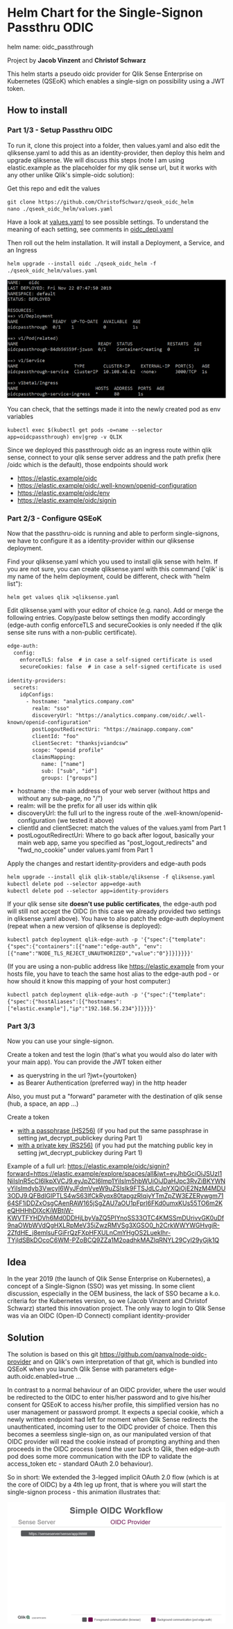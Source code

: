 # Helm Chart for the Single-Signon Passthru ODIC
helm name: oidc_passthrough

Project by **Jacob Vinzent** and **Christof Schwarz**

This helm starts a pseudo oidc provider for Qlik Sense Enterprise on Kubernetes (QSEoK) which enables a single-sign on possibility using a JWT token.

## How to install

### Part 1/3 - Setup Passthru OIDC
To run it, clone this project into a folder, then values.yaml and also edit the qliksense.yaml to add this as an identity-provider, then deploy this helm and upgrade qliksense. We will discuss this steps (note I am using elastic.example as the placeholder for my qlik sense url, but it works with any other unlike Qlik's simple-oidc solution):

Get this repo and edit the values
```
git clone https://github.com/ChristofSchwarz/qseok_oidc_helm
nano ./qseok_oidc_helm/values.yaml
```
Have a look at <a href="values.yaml">values.yaml</a> to see possible settings. To understand the meaning of each setting, see comments in <a href="templates/oidc_depl.yaml">oidc_depl.yaml</a>

Then roll out the helm installation. It will install a Deployment, a Service, and an Ingress
```
helm upgrade --install oidc ./qseok_oidc_helm -f ./qseok_oidc_helm/values.yaml
```
 ![alttext](https://github.com/ChristofSchwarz/pics/raw/master/oidc-screenshot1.png "screenshot")

You can check, that the settings made it into the newly created pod as env variables
```
kubectl exec $(kubectl get pods -o=name --selector app=oidcpassthrough) env|grep -v QLIK
```
Since we deployed this passthrough oidc as an ingress route within qlik sense, connect to your qlik sense server address and the path prefix (here /oidc which is the default), those endpoints should work
 - https://elastic.example/oidc
 - https://elastic.example/oidc/.well-known/openid-configuration
 - https://elastic.example/oidc/env
 - https://elastic.example/oidc/signin

### Part 2/3 - Configure QSEoK

Now that the passthru-oidc is running and able to perform single-signons, we have to configure it as a identity-provider within our qliksense deployment.

Find your qliksense.yaml which you used to install qlik sense with helm. If you are not sure, you can create qliksense.yaml with this command ('qlik' is my name of the helm deployment, could be different, check with "helm list"):
```
helm get values qlik >qliksense.yaml
```
Edit qliksense.yaml with your editor of choice (e.g. nano). Add or merge the following entries. Copy/paste below settings then modify accordingly (edge-auth config enforceTLS and secureCookies is only needed if the qlik sense site runs with a non-public certificate).
```
edge-auth:
  config:
    enforceTLS: false  # in case a self-signed certificate is used
    secureCookies: false  # in case a self-signed certificate is used

identity-providers:
  secrets:
    idpConfigs:
      - hostname: "analytics.company.com" 
        realm: "sso"              
        discoveryUrl: "https://analytics.company.com/oidc/.well-known/openid-configuration"
        postLogoutRedirectUri: "https://mainapp.company.com"
        clientId: "foo"
        clientSecret: "thanksjviandcsw"
        scope: "openid profile"
        claimsMapping:
           name: ["name"]
           sub: ["sub", "id"]
           groups: ["groups"]
```
 - hostname : the main address of your web server (without https and without any sub-page, no "/")
 - realm: will be the prefix for all user ids within qlik
 - discoveryUrl: the full url to the ingress route of the .well-known/openid-configuration (we tested it above) 
 - clientId and clientSecret: match the values of the values.yaml from Part 1
 - postLogoutRedirectUri: Where to go back after logout, basically your main web app, same you specified as "post_logout_redirects" and "fwd_no_cookie" under values.yaml from Part 1

Apply the changes and restart identity-providers and edge-auth pods
```
helm upgrade --install qlik qlik-stable/qliksense -f qliksense.yaml
kubectl delete pod --selector app=edge-auth
kubectl delete pod --selector app=identity-providers
```
If your qlik sense site **doesn't use public certificates**, the edge-auth pod will still not accept the OIDC (in this case we already provided two settings in qliksense.yaml above). You have to also patch the edge-auth deployment (repeat when a new version of qliksense is deployed):
```
kubectl patch deployment qlik-edge-auth -p '{"spec":{"template":{"spec":{"containers":[{"name":"edge-auth", "env":[{"name":"NODE_TLS_REJECT_UNAUTHORIZED","value":"0"}]}]}}}}'
```
(If you are using a non-public address like https://elastic.example from your hosts file, you have to teach the same host alias to the edge-auth pod - or how should it know this mapping of your host computer:)
```
kubectl patch deployment qlik-edge-auth -p '{"spec":{"template":{"spec":{"hostAliases":[{"hostnames":["elastic.example"],"ip":"192.168.56.234"}]}}}}'
```


### Part 3/3

Now you can use your single-signon.

Create a token and test the login (that's what you would also do later with your main app). You can provide the JWT token either
 * as querystring in the url ?jwt={yourtoken}
 * as Bearer Authentication (preferred way) in the http header 

Also, you must put a "forward" parameter with the destination of qlik sense (hub, a space, an app ...) 

Create a token 
 * <a href="https://jwt.io/#debugger-io?token=eyJhbGciOiJIUzI1NiIsInR5cCI6IkpXVCJ9.eyJpZCI6Imp1YiIsIm5hbWUiOiJDaHJpc3RvZiBKYWNvYiIsImdyb3VwcyI6WyJFdmVyeW9uZSIsIlByZXNhbGVzIl0sImlhdCI6MTY3MzgwNTc4Mn0.zAHTHnGYILv1ZNk7sxnhCm_VJh0TxCKy7lNAHHtitDY">with a passphrase (HS256)</a> (if you had put the same passphrase in setting jwt_decrypt_publickey during Part 1)
 * <a href="https://jwt.io/#debugger-io?token=eyJhbGciOiJSUzM4NCIsInR5cCI6IkpXVCJ9.eyJpZCI6Imp1YiIsIm5hbWUiOiJDaHJpc3RvZiBKYWNvYiIsImdyb3VwcyI6WyJFdmVyeW9uZSIsIlByZXNhbGVzIl0sImlhdCI6MTY3MzgwNTc4Mn0.TG7MG635c2hi9-zQCxueJt8ivitZ7XlFcQHaWMY-Wa081alx70Fh0AN3FejQ96c1rDuhp9mOQeHjvPxoDWfzAh1OLyizpY8w_gxEZj2tFQydEo6SWbfM9bL-zxWB9mP_soxSgEIkS6PzA0ys-wHOf8IwbH1lZZPzQneW2EFIXFjmRMMqNe9dIVPeY48_-clUUNMJk7yZWMj4Rl7W9-eaOMS5txcfmmw7Brvo4pJhj4U4BHCM0Mf5MvEk3rA8dUL2KcGY8Jzn_IsjrosBRVXRV2y8NjDkJYt16Ep1Vg6LSgiMpbdY37-BwwaIPPcuQHP0hfE8uoggElahEv7qyz7Yeg">with a private key (RS256)</a> (if you had put the matching public key in setting jwt_decrypt_publickey during Part 1)

Example of a full url:
https://elastic.example/oidc/signin?forward=https://elastic.example/explore/spaces/all&jwt=eyJhbGciOiJSUzI1NiIsInR5cCI6IkpXVCJ9.eyJpZCI6Imp1YiIsIm5hbWUiOiJDaHJpc3RvZiBKYWNvYiIsImdyb3VwcyI6WyJFdmVyeW9uZSIsIk9FTSJdLCJpYXQiOjE2NzM4MDU3ODJ9.QFBdlGIPTLS4wS63lfCkRyqx80tapgzRIqiyYTmZpZW3EZERywgm7164SF1iDDZxOsgCAenRAW165jSgZAU7aOU1pFprl6FKd0umxKUs55TO6m2KeQHHHhDlXcKiWBtjW-KWVTFYHDVh6Md0DDHjLbyVaZQ5PIYnoSS33OTC4KMSSmDUrivvGK0uDf9naOWbWVdQgHXLRpMeV35iZwzRMVSg3XGSO0_h2CrkWWYWGHvgiR-2ZfdHE_j8emlsuFGiFrQzFXpHFXULnCmYHgOS2LuekIhr-TYjIdSBkDOcoC6WM-PZoBCQ9ZZa1M2oadhkMAZlqRNYL29Cyl29yGjk1Q


## Idea

In the year 2019 (the launch of Qlik Sense Enterprise on Kubernetes), a concept of a Single-Signon (SSO) was yet missing. In some client discussion, especially in the OEM business, the lack of SSO became a k.o. criteria for the Kubernetes version, so we (Jacob Vinzent and Christof Schwarz) started this innovation project. The only way to login to Qlik Sense was via an OIDC (Open-ID Connect) compliant identity-provider

## Solution

The solution is based on this git https://github.com/panva/node-oidc-provider and on Qlik's own interpretation 
of that git, which is bundled into QSEoK when you launch Qlik Sense with parameters edge-auth.oidc.enabled=true 
... 

In contrast to a normal behaviour of an OIDC provider, where the user would be redirected to the OIDC to enter his/her 
password and to give his/her consent for QSEoK to access his/her profile, this simplified version has no user
management or password prompt. It expects a special cookie, which a newly written endpoint had left for moment 
when Qlik Sense redirects the unauthenticated, incoming user to the OIDC provider of choice. Then this becomes
a seemless single-sign on, as our manipulated version of that OIDC provider will read the cookie instead of 
prompting anything and then proceeds in the OIDC process (send the user back to Qlik, then edge-auth pod does
some more communication with the IDP to validate the access_token etc - standard OAuth 2.0 behaviour). 

So in short: We extended the 3-legged implicit OAuth 2.0 flow (which is at the core of OIDC) by a 4th leg up front, that 
is where you will start the single-signon process - this animation illustrates that:

![alttext](https://github.com/ChristofSchwarz/pics/raw/master/passthruoidc.gif "screenshot")


